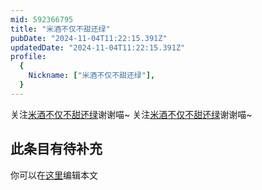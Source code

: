 ```yaml
---
mid: 592366795
title: "米酒不仅不甜还绿"
pubDate: "2024-11-04T11:22:15.391Z"
updatedDate: "2024-11-04T11:22:15.391Z"
profile:
  {
    Nickname: ["米酒不仅不甜还绿"],
  }
---
```


关注[米酒不仅不甜还绿](https://space.bilibili.com/592366795)谢谢喵~ 关注[米酒不仅不甜还绿](https://space.bilibili.com/592366795)谢谢喵~

## 此条目有待补充
你可以在[这里](https://github.com/Yuhanawa/VTuber.ICU-Content/edit/master/v/米酒不仅不甜还绿/index.md)编辑本文

